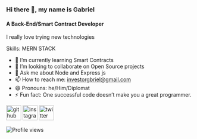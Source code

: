 ### Hi there 👋, my name is Gabriel
#### A Back-End/Smart Contract Developer

I really love trying new technologies

Skills: MERN STACK

- 🌱 I’m currently learning Smart Contracts 
- 👯 I’m looking to collaborate on Open Source projects 
- 💬 Ask me about Node and Express js
- 📫 How to reach me: investorgbriel@gmail.com 
- 😄 Pronouns: he/Him/Diplomat 
- ⚡ Fun fact: One successful code doesn’t make you a great programmer.


[<img src='https://cdn.jsdelivr.net/npm/simple-icons@3.0.1/icons/github.svg' alt='github' height='40'>](https://github.com/chineduG)  [<img src='https://cdn.jsdelivr.net/npm/simple-icons@3.0.1/icons/instagram.svg' alt='instagram' height='40'>](https://www.instagram.com/saint_gbriel0/)  [<img src='https://cdn.jsdelivr.net/npm/simple-icons@3.0.1/icons/twitter.svg' alt='twitter' height='40'>](https://twitter.com/saint_gabriel0)  

![Profile views](https://gpvc.arturio.dev/chineduG)  
